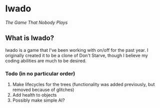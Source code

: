 # Iwado
*The Game That Nobody Plays*
## What is Iwado?
Iwado is a game that I've been working with on/off for the past year. I originally created it to be a clone of Don't Starve, though I believe my coding abilities are much to be desired.

### Todo (in no particular order)
1. Make lifecycles for the trees (functionality was added previously, but removed because of glitches)
2. Add health to objects
3. Possibly make simple AI?

